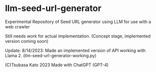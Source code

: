 # llm-seed-url-generator
Experimental Repository of Seed URL generator using LLM for use with a web crawler

Still needs work for actual implementation. (Concept stage, implemented version coming soon)

Update: 8/14/2023: Made an implemented version of API working with Llama 2. 
(llm-seed-url-generator-working.py)

(C)Tsubasa Kato 2023 Made with ChatGPT (GPT-4)
